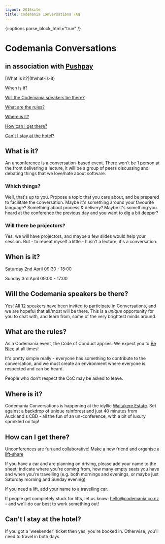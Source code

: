 ```yaml
---
layout: 2016site
title: Codemania Conversations FAQ
---
```


{::options parse_block_html="true" /}

# Codemania Conversations
## in association with [Pushpay](https://jobs.pushpay.com/)

<div id='conversations'>
[What is it?](#what-is-it)

[When is it?](#when-is-it)

[Will the Codemania speakers be there?](#will-the-codemania-speakers-be-there)

[What are the rules?](#what-are-the-rules)

[Where is it?](#where-is-it)

[How can I get there?](#how-can-i-get-there)

[Can't I stay at the hotel?](#cant-i-stay-at-the-hotel)


## What is it?

An unconference is a conversation-based event. There won't be 1 person at the front delivering a lecture, it will be a group of peers discussing and debating things that we love/hate about software.

### Which things?
Well, that's up to you. Propose a topic that you care about, and be prepared to facilitate the conversation.
Maybe it's something around your favourite language? Something about process & delivery?
Maybe it's something you heard at the conference the previous day and you want to dig a bit deeper?

### Will there be projectors?
Yes, we will have projectors, and maybe a few slides would help your session. But - to repeat myself a little - It isn't a lecture, it's a conversation.


## When is it?

Saturday 2nd April
09:30 - 18:00

Sunday 3rd April
09:00 - 17:00

## Will the Codemania speakers be there?

Yes! All 12 speakers have been invited to participate in Conversations, and we are hopeful that all/most will be there. This is a *unique* opportunity for you to chat with, and learn from, some of the very brightest minds around.


## What are the rules?

As a Codemania event, the Code of Conduct applies: We expect you to [Be Nice](http://codemania.io/be-nice.html) at all times!

It's pretty simple really - everyone has something to contribute to the conversation, and we must create an environment where everyone is respected and can be heard.

People who don't respect the CoC may be asked to leave.

## Where is it?

Codemania Conversations is happening at the idyllic [Waitakere Estate](http://www.waitakereestate.co.nz/). Set against a backdrop of unique rainforest and just 40 minutes from Auckland's CBD - all the fun of an un-conference, with a bit of luxury sprinkled on top!

## How can I get there?

Unconferences are fun and collaborative! Make a new friend and [organise a lift-share](https://docs.google.com/spreadsheets/d/1bCF0P5pL8_U9nzpjGa6niFR9ebg8Omo8bsNW94D6XZA/edit?usp=sharing)

If you have a car and are planning on driving, please add your name to the sheet; indicate where you're coming from, how many empty seats you have and when you're travelling (e.g. both mornings and evenings, or maybe just Saturday morning and Sunday evening)

If you need a lift, add your name to a travelling car.

If people get completely stuck for lifts, let us know: [hello@codemania.co.nz](mailto:hello@codemania.co.nz) - and we'll do our best to work something out!

## Can't I stay at the hotel?

If you got a 'weekender' ticket then yes, you're booked in. Otherwise, you'll need to travel in both days.
</div>
